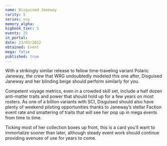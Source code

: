 ```yaml
---
name: Disguised Janeway
rarity: 5
series: voy
memory_alpha:
bigbook_tier: 5
events: 25
in_portal:
date: 23/03/2022
obtained: Event
mega: false
published: true
---
```


With a strikingly similar release to fellow time-traveling variant Polaric Janeway, the crew that WRG undoubtedly modeled this one after, Disguised Janeway and her blinding beige should perform similarly for you.

Competent voyage metrics, even in a crowded skill set, include a half dozen anti-matter traits and power that should hold up for a few years on most rosters. As one of a billion variants with SCI, Disguised should also have plenty of weekend piloting opportunities thanks to Janeway’s stellar Faction event rate and smattering of traits that will see her pop up in mega events from time to time.

Ticking most of her collection boxes up front, this is a card you’ll want to immortalize sooner than later, although steady event work should continue providing avenues of use for years to come.
